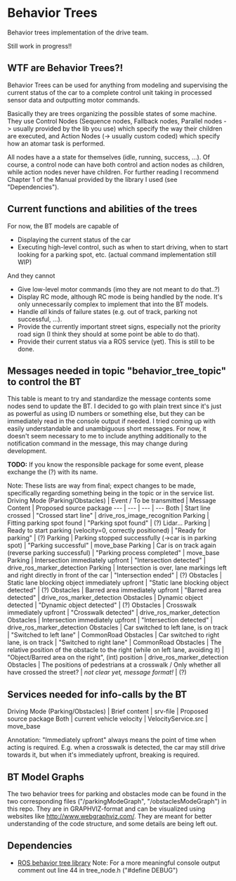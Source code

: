 # Behavior Trees
Behavior trees implementation of the drive team. 

Still work in progress!!

## WTF are Behavior Trees?!
Behavior Trees can be used for anything from modeling and supervising the current status of the car to a complete control unit taking in processed sensor data and outputting motor commands.

Basically they are trees organizing the possible states of some machine. They use Control Nodes (Sequence nodes, Fallback nodes, Parallel nodes -> usually provided by the lib you use) which specify the way their children are executed, and Action Nodes (-> usually custom coded) which specify how an atomar task is performed. 

All nodes have a a state for themselves (idle, running, success, ...). Of course, a control node can have both control and action nodes as children, while action nodes never have children. For further reading I recommend Chapter 1 of the Manual provided by the library I used (see "Dependencies").

## Current functions and abilities of the trees
For now, the BT models are capable of
- Displaying the current status of the car
- Executing high-level control, such as when to start driving, when to start looking for a parking spot, etc. (actual command implementation still WIP)

And they cannot
- Give low-level motor commands (imo they are not meant to do that..?)
- Display RC mode, although RC mode is being handled by the node. It's only unnecessarily complex to implement that into the BT models.
- Handle *all* kinds of failure states (e.g. out of track, parking not successful, ...).
- Provide the currently important street signs, especially not the priority road sign (I think they should at some point be able to do that).
- Provide their current status via a ROS service (yet). This is still to be done.

## Messages needed in topic "behavior_tree_topic" to control the BT
This table is meant to try and standardize the message contents some nodes send to update the BT. I decided to go with plain trext since it's just as powerful as using ID numbers or something else, but they can be immediately read in the console output if needed. I tried coming up with easily understandable and unambiguous short messages. For now, it doesn't seem necessary to me to include anything additionally to the notification command in the message, this may change during development.

**TODO:** If you know the responsible package for some event, please exchange the (?) with its name.

Note: These lists are way from final; expect changes to be made, specifically regarding something being in the topic or in the service list.
Driving Mode (Parking/Obstacles) | Event  / To be transmitted | Message Content | Proposed source package
--- | --- | --- | ---
Both | Start line crossed | "Crossed start line" | drive_ros_image_recognition
Parking | Fitting parking spot found | "Parking spot found" | (?) Lidar...
Parking | Ready to start parking (velocity=0, correctly positioned) | "Ready for parking" | (?)
Parking | Parking stopped successfully (->car is in parking spot) | "Parking successful" | move_base
Parking | Car is on track again (reverse parking successful) | "Parking process completed" | move_base
Parking | Intersection immediately upfront | "Intersection detected" | drive_ros_marker_detection
Parking | Intersection is over, lane markings left and right directly in front of the car | "Intersection ended" | (?)
Obstacles | Static lane blocking object immediately upfront | "Static lane blocking object detected" | (?)
Obstacles | Barred area immediately upfront | "Barred area detected" | drive_ros_marker_detection
Obstacles | Dynamic object detected | "Dynamic object detected" | (?)
Obstacles | Crosswalk immediately upfront | "Crosswalk detected" | drive_ros_marker_detection
Obstacles | Intersection immediately upfront | "Intersection detected" | drive_ros_marker_detection
Obstacles | Car switched to left lane, is on track | "Switched to left lane" | CommonRoad
Obstacles | Car switched to right lane, is on track | "Switched to right lane" | CommonRoad
Obstacles | The relative position of the obstacle to the right (while on left lane, avoiding it) | "Object/Barred area on the right", (int) position | drive_ros_marker_detection
Obstacles | The positions of pedestrians at a crosswalk / Only whether all have crossed the street? | *not clear yet, message format!* | (?)

## Services needed for info-calls by the BT
Driving Mode (Parking/Obstacles) | Brief content | srv-file | Proposed source package
Both | current vehicle velocity | VelocityService.src | move_base


Annotation: "Immediately upfront" always means the point of time when acting is required. E.g. when a crosswalk is detected, the car may still drive towards it, but when it's immediately upfront, breaking is required.

## BT Model Graphs
The two behavior trees for parking and obstacles mode can be found in the two corresponding files ("/parkingModeGraph", "/obstaclesModeGraph") in this repo. They are in GRAPHVIZ-format and can be visualized using websites like http://www.webgraphviz.com/. They are meant for better understanding of the code structure, and some details are being left out.

## Dependencies
* [ROS behavior tree library](https://github.com/miccol/ROS-Behavior-Tree) Note: For a more meaningful console output comment out line 44 in tree_node.h ("#define DEBUG")
